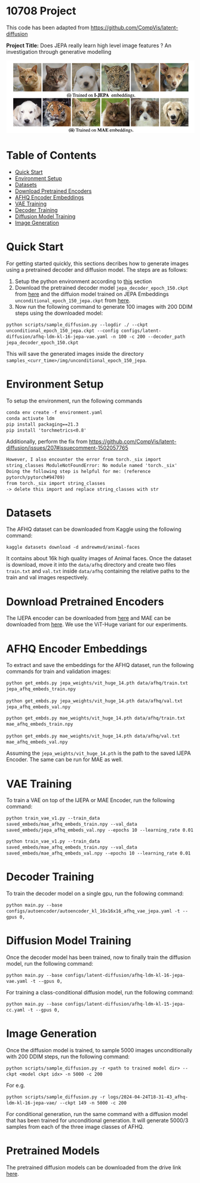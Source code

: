 # 10708 Project

This code has been adapted from https://github.com/CompVis/latent-diffusion

**Project Title:** Does JEPA really learn high level image features ? An investigation through generative modelling

![Unconditional Image Generation with IJEPA and MAE](img/uc_ima.png)

# Table of Contents

- [Quick Start](#quick-start)
- [Environment Setup](#environment-setup)
- [Datasets](#datasets)
- [Download Pretrained Encoders](#download-pretrained-encoders)
- [AFHQ Encoder Embeddings](#afhq-encoder-embeddings)
- [VAE Training](#vae-training)
- [Decoder Training](#decoder-training)
- [Diffusion Model Training](#diffusion-model-training)
- [Image Generation](#image-generation)

# Quick Start

For getting started quickly, this sections decribes how to generate images using a pretrained decoder and diffusion model. The steps are as follows:

1. Setup the python environment according to [this](#environment-setup) section
2. Download the pretrained decoder model `jepa_decoder_epoch_150.ckpt` from [here](https://drive.google.com/file/d/13eOakawexnv8EZl_cw4mHlxDyXryol9_/view?usp=drive_link) and the diffuion model trained on JEPA Embeddings `unconditional_epoch_150_jepa.ckpt` from [here](https://drive.google.com/file/d/1mYi37dMe5F94RBXdLIsOd7iAIgKz91_P/view?usp=drive_link).
3. Now run the following command to generate 100 images with 200 DDIM steps using the downloaded model:
```
python scripts/sample_diffusion.py --logdir ./ --ckpt unconditional_epoch_150_jepa.ckpt --config configs/latent-diffusion/afhq-ldm-kl-16-jepa-vae.yaml -n 100 -c 200 --decoder_path jepa_decoder_epoch_150.ckpt
```
This will save the generated images inside the directory `samples_<curr_time>/img/unconditional_epoch_150_jepa`.

# Environment Setup

To setup the environment, run the following commands

```
conda env create -f environment.yaml
conda activate ldm
pip install packaging==21.3
pip install 'torchmetrics<0.8'
```

Additionally, perform the fix from https://github.com/CompVis/latent-diffusion/issues/207#issuecomment-1502057765
```
However, I also encounter the error from torch._six import string_classes ModuleNotFoundError: No module named 'torch._six'
Doing the following step is helpful for me: (reference pytorch/pytorch#94709)
from torch._six import string_classes
-> delete this import and replace string_classes with str
```

# Datasets

The AFHQ dataset can be downloaded from Kaggle using the following command:

```
kaggle datasets download -d andrewmvd/animal-faces
```

It contains about 16k high quality images of Animal faces. Once the dataset is download, move it into the `data/afhq` directory and create two files `train.txt` and `val.txt` inside `data/afhq` containing the relative paths to the train and val images respectively.


# Download Pretrained Encoders

The IJEPA encoder can be downloaded from [here](https://github.com/facebookresearch/ijepa) and MAE can be downloaded from [here](https://github.com/facebookresearch/mae). We use the ViT-Huge variant for our experiments.

# AFHQ Encoder Embeddings

To extract and save the embeddings for the AFHQ dataset, run the following commands for train and validation images:

```
python get_embds.py jepa_weights/vit_huge_14.pth data/afhq/train.txt jepa_afhq_embeds_train.npy

python get_embds.py jepa_weights/vit_huge_14.pth data/afhq/val.txt jepa_afhq_embeds_val.npy
```
```
python get_embds.py mae_weights/vit_huge_14.pth data/afhq/train.txt mae_afhq_embeds_train.npy

python get_embds.py mae_weights/vit_huge_14.pth data/afhq/val.txt mae_afhq_embeds_val.npy
```

Assuming the `jepa_weights/vit_huge_14.pth` is the path to the saved IJEPA Encoder. The same can be run for MAE as well.

# VAE Training

To train a VAE on top of the IJEPA or MAE Encoder, run the following command:

```
python train_vae_v1.py --train_data saved_embeds/mae_afhq_embeds_train.npy --val_data saved_embeds/jepa_afhq_embeds_val.npy --epochs 10 --learning_rate 0.01
```
```
python train_vae_v1.py --train_data saved_embeds/mae_afhq_embeds_train.npy --val_data saved_embeds/mae_afhq_embeds_val.npy --epochs 10 --learning_rate 0.01
```


# Decoder Training

To train the decoder model on a single gpu, run the following command:

```
python main.py --base configs/autoencoder/autoencoder_kl_16x16x16_afhq_vae_jepa.yaml -t --gpus 0,
```

# Diffusion Model Training

Once the decoder model has been trained, now to finally train the diffusion model, run the following command:

```
python main.py --base configs/latent-diffusion/afhq-ldm-kl-16-jepa-vae.yaml -t --gpus 0,
```

For training a class-conditional diffusion model, run the following command:

```
python main.py --base configs/latent-diffusion/afhq-ldm-kl-15-jepa-cc.yaml -t --gpus 0,
```

# Image Generation

Once the diffusion model is trained, to sample 5000 images unconditionally with 200 DDIM steps, run the following command:

```
python scripts/sample_diffusion.py -r <path to trained model dir> --ckpt <model ckpt idx> -n 5000 -c 200
```

For e.g.
```
python scripts/sample_diffusion.py -r logs/2024-04-24T18-31-43_afhq-ldm-kl-16-jepa-vae/ --ckpt 149 -n 5000 -c 200
```

For conditional generation, run the same command with a diffusion model that has been trained for unconditional generation. It will generate 5000/3 samples from each of the three image classes of AFHQ.


# Pretrained Models

The pretrained diffusion models can be downloaded from the drive link [here](https://drive.google.com/drive/folders/1wOG17YYHDT6nyBQwIDFxNzh86ydAzbKg?usp=sharing).

